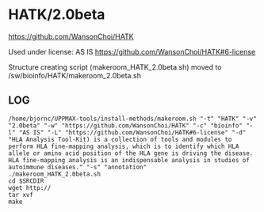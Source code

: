 HATK/2.0beta
========================

<https://github.com/WansonChoi/HATK>

Used under license:
AS IS
<https://github.com/WansonChoi/HATK#6-license>

Structure creating script (makeroom_HATK_2.0beta.sh) moved to /sw/bioinfo/HATK/makeroom_2.0beta.sh

LOG
---

    /home/bjornc/UPPMAX-tools/install-methods/makeroom.sh "-t" "HATK" "-v" "2.0beta" "-w" "https://github.com/WansonChoi/HATK" "-c" "bioinfo" "-l" "AS IS" "-L" "https://github.com/WansonChoi/HATK#6-license" "-d" "HLA Analysis Tool-Kit) is a collection of tools and modules to perform HLA fine-mapping analysis, which is to identify which HLA allele or amino acid position of the HLA gene is driving the disease. HLA fine-mapping analysis is an indispensable analysis in studies of autoimmune diseases." "-s" "annotation"
    ./makeroom_HATK_2.0beta.sh
    cd $SRCDIR
    wget http://
    tar xvf 
    make

